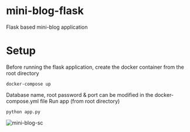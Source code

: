 # mini-blog-flask
Flask based mini-blog application

# Setup

Before running the flask application, create the docker container from the root directory
```
docker-compose up
```

Database name, root password & port can be modified in the docker-compose.yml file
Run app (from root directory)

```
python app.py
```

![mini-blog-sc](https://user-images.githubusercontent.com/42161058/159187226-474d608a-e19f-480d-aa8a-4819e304b0cb.png)
